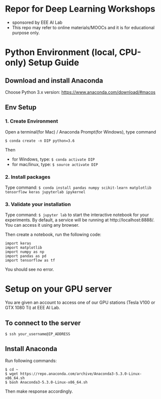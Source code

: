 # Repor for Deep Learning Workshops
* sponsored by EEE AI Lab
* This repo may refer to online materials/MOOCs and it is for educational purpose only.


# Python Environment (local, CPU-only) Setup Guide

## Download and install Anaconda
Choose Python 3.x version: https://www.anaconda.com/download/#macos

## Env Setup
### 1. Create Environment
Open a terminal(for Mac) / Anaconda Prompt(for Windows),  type command

`$ conda create -n DIP python=3.6`

Then
* for Windows, type: `$ conda activate DIP`
* for mac/linux, type: `$ source activate DIP`

### 2. Install packages
Type command:
`$ conda install pandas numpy scikit-learn matplotlib tensorflow keras jupyterlab ipykernel`


### 3. Validate your installation
Type command:
`$ jupyter lab` to start the interactive notebook for your experiments. By default, a service will be running at http://localhost:8888/. You can access it using any browser.

Then create a notebook, run the following code:
```
import keras
import matplotlib
import numpy as np
import pandas as pd
import tensorflow as tf
```

You should see no error.

# Setup on your GPU server
You are given an account to access one of our GPU stations (Tesla V100 or GTX 1080 Ti) at EEE AI Lab. 
## To connect to the server
`$ ssh your_username@IP_ADDRESS`

## Install Anaconda
Run following commands:
```
$ cd ~
$ wget https://repo.anaconda.com/archive/Anaconda3-5.3.0-Linux-x86_64.sh
$ bash Anaconda3-5.3.0-Linux-x86_64.sh
```
Then make response accordingly.
